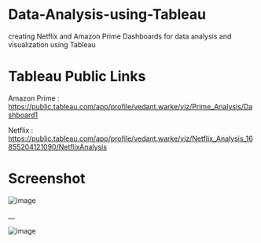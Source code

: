 # Data-Analysis-using-Tableau
creating Netflix and Amazon Prime Dashboards for data analysis and visualization using Tableau

# Tableau Public Links
Amazon Prime : https://public.tableau.com/app/profile/vedant.warke/viz/Prime_Analysis/Dashboard1

Netflix : https://public.tableau.com/app/profile/vedant.warke/viz/Netflix_Analysis_16855204121090/NetflixAnalysis

# Screenshot

![image](https://github.com/vedantwarke/Data-Analysis-using-Tableau/assets/134506624/3edf05f0-6789-4850-8a11-bf6ac0edcf1f)

__

![image](https://github.com/vedantwarke/Data-Analysis-using-Tableau/assets/134506624/27737c5b-5f4d-4d81-b774-d4dbba698581)

